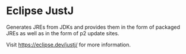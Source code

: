 # Eclipse JustJ
Generates JREs from JDKs and provides them in the form of packaged JREs as well as in the form of p2 update sites.

Visit <https://eclipse.dev/justj/> for more information.

